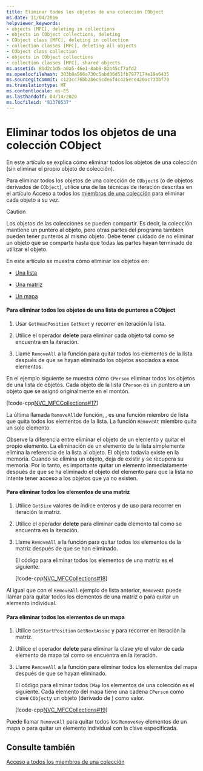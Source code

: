 ```yaml
---
title: Eliminar todos los objetos de una colección CObject
ms.date: 11/04/2016
helpviewer_keywords:
- objects [MFC], deleting in collections
- objects in CObject collections, deleting
- CObject class [MFC], deleting in collection
- collection classes [MFC], deleting all objects
- CObject class collection
- objects in CObject collections
- collection classes [MFC], shared objects
ms.assetid: 81d2c1d5-a0a5-46e1-8ab9-82b45cf7afd2
ms.openlocfilehash: 303b8a566a730c5abd06d51fb7977174e19a6435
ms.sourcegitcommit: c123cc76bb2b6c5cde6f4c425ece420ac733bf70
ms.translationtype: MT
ms.contentlocale: es-ES
ms.lasthandoff: 04/14/2020
ms.locfileid: "81370537"
---
```

# <a name="deleting-all-objects-in-a-cobject-collection"></a>Eliminar todos los objetos de una colección CObject

En este artículo se explica cómo eliminar todos los objetos de una colección (sin eliminar el propio objeto de colección).

Para eliminar todos los objetos de una colección de `CObject`s (o de objetos derivados de `CObject`), utilice una de las técnicas de iteración descritas en el artículo Acceso a todos los [miembros de una colección](../mfc/accessing-all-members-of-a-collection.md) para eliminar cada objeto a su vez.

> [!CAUTION]
> Los objetos de las colecciones se pueden compartir. Es decir, la colección mantiene un puntero al objeto, pero otras partes del programa también pueden tener punteros al mismo objeto. Debe tener cuidado de no eliminar un objeto que se comparte hasta que todas las partes hayan terminado de utilizar el objeto.

En este artículo se muestra cómo eliminar los objetos en:

- [Una lista](#_core_to_delete_all_objects_in_a_list_of_pointers_to_cobject)

- [Una matriz](#_core_to_delete_all_elements_in_an_array)

- [Un mapa](#_core_to_delete_all_elements_in_a_map)

#### <a name="to-delete-all-objects-in-a-list-of-pointers-to-cobject"></a><a name="_core_to_delete_all_objects_in_a_list_of_pointers_to_cobject"></a>Para eliminar todos los objetos de una lista de punteros a CObject

1. Usar `GetHeadPosition` `GetNext` y recorrer en iteración la lista.

1. Utilice el operador **delete** para eliminar cada objeto tal como se encuentra en la iteración.

1. Llame `RemoveAll` a la función para quitar todos los elementos de la lista después de que se hayan eliminado los objetos asociados a esos elementos.

En el ejemplo siguiente se muestra cómo `CPerson` eliminar todos los objetos de una lista de objetos. Cada objeto de la lista `CPerson` es un puntero a un objeto que se asignó originalmente en el montón.

[!code-cpp[NVC_MFCCollections#17](../mfc/codesnippet/cpp/deleting-all-objects-in-a-cobject-collection_1.cpp)]

La última llamada `RemoveAll`de función, , es una función miembro de lista que quita todos los elementos de la lista. La función `RemoveAt` miembro quita un solo elemento.

Observe la diferencia entre eliminar el objeto de un elemento y quitar el propio elemento. La eliminación de un elemento de la lista simplemente elimina la referencia de la lista al objeto. El objeto todavía existe en la memoria. Cuando se elimina un objeto, deja de existir y se recupera su memoria. Por lo tanto, es importante quitar un elemento inmediatamente después de que se ha eliminado el objeto del elemento para que la lista no intente tener acceso a los objetos que ya no existen.

#### <a name="to-delete-all-elements-in-an-array"></a><a name="_core_to_delete_all_elements_in_an_array"></a>Para eliminar todos los elementos de una matriz

1. Utilice `GetSize` valores de índice enteros y de uso para recorrer en iteración la matriz.

1. Utilice el operador **delete** para eliminar cada elemento tal como se encuentra en la iteración.

1. Llame `RemoveAll` a la función para quitar todos los elementos de la matriz después de que se han eliminado.

   El código para eliminar todos los elementos de una matriz es el siguiente:

   [!code-cpp[NVC_MFCCollections#18](../mfc/codesnippet/cpp/deleting-all-objects-in-a-cobject-collection_2.cpp)]

Al igual que con el `RemoveAll` ejemplo de lista anterior, `RemoveAt` puede llamar para quitar todos los elementos de una matriz o para quitar un elemento individual.

#### <a name="to-delete-all-elements-in-a-map"></a><a name="_core_to_delete_all_elements_in_a_map"></a>Para eliminar todos los elementos de un mapa

1. Utilice `GetStartPosition` `GetNextAssoc` y para recorrer en iteración la matriz.

1. Utilice el operador **delete** para eliminar la clave y/o el valor de cada elemento de mapa tal como se encuentra en la iteración.

1. Llame `RemoveAll` a la función para eliminar todos los elementos del mapa después de que se hayan eliminado.

   El código para eliminar todos `CMap` los elementos de una colección es el siguiente. Cada elemento del mapa tiene una cadena `CPerson` como clave `CObject`y un objeto (derivado de ) como valor.

   [!code-cpp[NVC_MFCCollections#19](../mfc/codesnippet/cpp/deleting-all-objects-in-a-cobject-collection_3.cpp)]

Puede llamar `RemoveAll` para quitar todos los `RemoveKey` elementos de un mapa o para quitar un elemento individual con la clave especificada.

## <a name="see-also"></a>Consulte también

[Acceso a todos los miembros de una colección](../mfc/accessing-all-members-of-a-collection.md)
